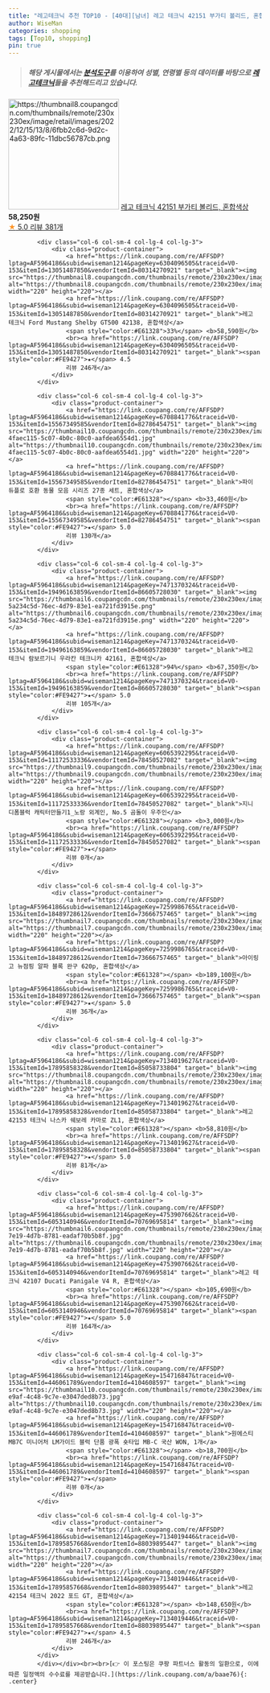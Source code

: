 ```yaml
---
title: "레고테크닉 추천 TOP10 - [40대][남녀] 레고 테크닉 42151 부가티 볼리드, 혼합색상"
author: WiseMan
categories: shopping
tags: [Top10, shopping]
pin: true
---
```


> ##### 해당 게시물에서는 [**분석도구**](https://itemscout.io/)를 이용하여 **성별**, **연령별** 등의 데이터를 바탕으로 [**레고테크닉**](https://link.coupang.com/a/baae76)들을 추천해드리고 있습니다.
<div class="container"><div class="row">
            <div class="col-6 col-sm-4 col-lg-4 col-lg-3">
                <div class="product-container">
                    <a href="https://link.coupang.com/re/AFFSDP?lptag=AF5964186&subid=wiseman1214&pageKey=6997057707&traceid=V0-153&itemId=17145516291&vendorItemId=84318286708" target="_blank"><img src="https://thumbnail8.coupangcdn.com/thumbnails/remote/230x230ex/image/retail/images/2022/12/15/13/8/6fbb2c6d-9d2c-4a63-89fc-11dbc56787cb.png" alt="https://thumbnail8.coupangcdn.com/thumbnails/remote/230x230ex/image/retail/images/2022/12/15/13/8/6fbb2c6d-9d2c-4a63-89fc-11dbc56787cb.png" width="220" height="220"></a>
                    <a href="https://link.coupang.com/re/AFFSDP?lptag=AF5964186&subid=wiseman1214&pageKey=6997057707&traceid=V0-153&itemId=17145516291&vendorItemId=84318286708" target="_blank">레고 테크닉 42151 부가티 볼리드, 혼합색상</a>
                    <span style="color:#E61328"></span> <b>58,250원</b>
                    <br><a href="https://link.coupang.com/re/AFFSDP?lptag=AF5964186&subid=wiseman1214&pageKey=6997057707&traceid=V0-153&itemId=17145516291&vendorItemId=84318286708" target="_blank"><span style="color:#FE9427">★</span> 5.0
                    리뷰 381개</a>
                </div>
            </div>
            
            <div class="col-6 col-sm-4 col-lg-4 col-lg-3">
                <div class="product-container">
                    <a href="https://link.coupang.com/re/AFFSDP?lptag=AF5964186&subid=wiseman1214&pageKey=6304096505&traceid=V0-153&itemId=13051487850&vendorItemId=80314270921" target="_blank"><img src="https://thumbnail8.coupangcdn.com/thumbnails/remote/230x230ex/image/rs_quotation_api/7jcqhy7v/28473ea4bf384f75869bc004e51f20df.jpg" alt="https://thumbnail8.coupangcdn.com/thumbnails/remote/230x230ex/image/rs_quotation_api/7jcqhy7v/28473ea4bf384f75869bc004e51f20df.jpg" width="220" height="220"></a>
                    <a href="https://link.coupang.com/re/AFFSDP?lptag=AF5964186&subid=wiseman1214&pageKey=6304096505&traceid=V0-153&itemId=13051487850&vendorItemId=80314270921" target="_blank">레고 테크닉 Ford Mustang Shelby GT500 42138, 혼합색상</a>
                    <span style="color:#E61328">33%</span> <b>58,590원</b>
                    <br><a href="https://link.coupang.com/re/AFFSDP?lptag=AF5964186&subid=wiseman1214&pageKey=6304096505&traceid=V0-153&itemId=13051487850&vendorItemId=80314270921" target="_blank"><span style="color:#FE9427">★</span> 4.5
                    리뷰 246개</a>
                </div>
            </div>
            
            <div class="col-6 col-sm-4 col-lg-4 col-lg-3">
                <div class="product-container">
                    <a href="https://link.coupang.com/re/AFFSDP?lptag=AF5964186&subid=wiseman1214&pageKey=6708841776&traceid=V0-153&itemId=15567349585&vendorItemId=82786454751" target="_blank"><img src="https://thumbnail10.coupangcdn.com/thumbnails/remote/230x230ex/image/retail/images/364135380521824-4faec115-5c07-4b0c-80c0-aafdea6554d1.jpg" alt="https://thumbnail10.coupangcdn.com/thumbnails/remote/230x230ex/image/retail/images/364135380521824-4faec115-5c07-4b0c-80c0-aafdea6554d1.jpg" width="220" height="220"></a>
                    <a href="https://link.coupang.com/re/AFFSDP?lptag=AF5964186&subid=wiseman1214&pageKey=6708841776&traceid=V0-153&itemId=15567349585&vendorItemId=82786454751" target="_blank">파이 듀플로 호환 동물 모음 시리즈 27종 세트, 혼합색상</a>
                    <span style="color:#E61328"></span> <b>33,460원</b>
                    <br><a href="https://link.coupang.com/re/AFFSDP?lptag=AF5964186&subid=wiseman1214&pageKey=6708841776&traceid=V0-153&itemId=15567349585&vendorItemId=82786454751" target="_blank"><span style="color:#FE9427">★</span> 5.0
                    리뷰 130개</a>
                </div>
            </div>
            
            <div class="col-6 col-sm-4 col-lg-4 col-lg-3">
                <div class="product-container">
                    <a href="https://link.coupang.com/re/AFFSDP?lptag=AF5964186&subid=wiseman1214&pageKey=7471370324&traceid=V0-153&itemId=19496163859&vendorItemId=86605728030" target="_blank"><img src="https://thumbnail6.coupangcdn.com/thumbnails/remote/230x230ex/image/retail/images/80021014810746-5a234c5d-76ec-4d79-83e1-ea721fd3915e.png" alt="https://thumbnail6.coupangcdn.com/thumbnails/remote/230x230ex/image/retail/images/80021014810746-5a234c5d-76ec-4d79-83e1-ea721fd3915e.png" width="220" height="220"></a>
                    <a href="https://link.coupang.com/re/AFFSDP?lptag=AF5964186&subid=wiseman1214&pageKey=7471370324&traceid=V0-153&itemId=19496163859&vendorItemId=86605728030" target="_blank">레고 테크닉 람보르기니 우라칸 테크니카 42161, 혼합색상</a>
                    <span style="color:#E61328">94%</span> <b>67,350원</b>
                    <br><a href="https://link.coupang.com/re/AFFSDP?lptag=AF5964186&subid=wiseman1214&pageKey=7471370324&traceid=V0-153&itemId=19496163859&vendorItemId=86605728030" target="_blank"><span style="color:#FE9427">★</span> 5.0
                    리뷰 105개</a>
                </div>
            </div>
            
            <div class="col-6 col-sm-4 col-lg-4 col-lg-3">
                <div class="product-container">
                    <a href="https://link.coupang.com/re/AFFSDP?lptag=AF5964186&subid=wiseman1214&pageKey=6065392295&traceid=V0-153&itemId=11172533336&vendorItemId=78450527082" target="_blank"><img src="https://thumbnail9.coupangcdn.com/thumbnails/remote/230x230ex/image/vendor_inventory/4b63/c5f697131108ef854afbf56757ad6eaa845d11a3ded6bc69c433e2ed182b.jpg" alt="https://thumbnail9.coupangcdn.com/thumbnails/remote/230x230ex/image/vendor_inventory/4b63/c5f697131108ef854afbf56757ad6eaa845d11a3ded6bc69c433e2ed182b.jpg" width="220" height="220"></a>
                    <a href="https://link.coupang.com/re/AFFSDP?lptag=AF5964186&subid=wiseman1214&pageKey=6065392295&traceid=V0-153&itemId=11172533336&vendorItemId=78450527082" target="_blank">지니 디폼블럭 캐릭터만들기1_노랑 외계인, No.5 곰돌이 우주인</a>
                    <span style="color:#E61328"></span> <b>3,000원</b>
                    <br><a href="https://link.coupang.com/re/AFFSDP?lptag=AF5964186&subid=wiseman1214&pageKey=6065392295&traceid=V0-153&itemId=11172533336&vendorItemId=78450527082" target="_blank"><span style="color:#FE9427">★</span> 
                    리뷰 0개</a>
                </div>
            </div>
            
            <div class="col-6 col-sm-4 col-lg-4 col-lg-3">
                <div class="product-container">
                    <a href="https://link.coupang.com/re/AFFSDP?lptag=AF5964186&subid=wiseman1214&pageKey=7259986765&traceid=V0-153&itemId=18489728612&vendorItemId=73666757465" target="_blank"><img src="https://thumbnail7.coupangcdn.com/thumbnails/remote/230x230ex/image/vendor_inventory/e87c/cae0fb9b165f11c94a5a6aabde5f33560e2155a73e4d0a7bbdb5b2a30bb1.jpg" alt="https://thumbnail7.coupangcdn.com/thumbnails/remote/230x230ex/image/vendor_inventory/e87c/cae0fb9b165f11c94a5a6aabde5f33560e2155a73e4d0a7bbdb5b2a30bb1.jpg" width="220" height="220"></a>
                    <a href="https://link.coupang.com/re/AFFSDP?lptag=AF5964186&subid=wiseman1214&pageKey=7259986765&traceid=V0-153&itemId=18489728612&vendorItemId=73666757465" target="_blank">아이링고 뉴점핑 알파 블록 완구 620p, 혼합색상</a>
                    <span style="color:#E61328"></span> <b>189,100원</b>
                    <br><a href="https://link.coupang.com/re/AFFSDP?lptag=AF5964186&subid=wiseman1214&pageKey=7259986765&traceid=V0-153&itemId=18489728612&vendorItemId=73666757465" target="_blank"><span style="color:#FE9427">★</span> 5.0
                    리뷰 36개</a>
                </div>
            </div>
            
            <div class="col-6 col-sm-4 col-lg-4 col-lg-3">
                <div class="product-container">
                    <a href="https://link.coupang.com/re/AFFSDP?lptag=AF5964186&subid=wiseman1214&pageKey=7134019627&traceid=V0-153&itemId=17895858328&vendorItemId=85058733804" target="_blank"><img src="https://thumbnail8.coupangcdn.com/thumbnails/remote/230x230ex/image/rs_quotation_api/u5i28rme/7d1304ce2f884d37a505be411a6c8c62.png" alt="https://thumbnail8.coupangcdn.com/thumbnails/remote/230x230ex/image/rs_quotation_api/u5i28rme/7d1304ce2f884d37a505be411a6c8c62.png" width="220" height="220"></a>
                    <a href="https://link.coupang.com/re/AFFSDP?lptag=AF5964186&subid=wiseman1214&pageKey=7134019627&traceid=V0-153&itemId=17895858328&vendorItemId=85058733804" target="_blank">레고 42153 테크닉 나스카 쉐보레 카마로 ZL1, 혼합색상</a>
                    <span style="color:#E61328"></span> <b>58,810원</b>
                    <br><a href="https://link.coupang.com/re/AFFSDP?lptag=AF5964186&subid=wiseman1214&pageKey=7134019627&traceid=V0-153&itemId=17895858328&vendorItemId=85058733804" target="_blank"><span style="color:#FE9427">★</span> 5.0
                    리뷰 81개</a>
                </div>
            </div>
            
            <div class="col-6 col-sm-4 col-lg-4 col-lg-3">
                <div class="product-container">
                    <a href="https://link.coupang.com/re/AFFSDP?lptag=AF5964186&subid=wiseman1214&pageKey=4753907662&traceid=V0-153&itemId=6053140946&vendorItemId=70769695814" target="_blank"><img src="https://thumbnail6.coupangcdn.com/thumbnails/remote/230x230ex/image/retail/images/2020/05/26/22/7/afed71cc-7e19-4d7b-8781-eadaf70b5b8f.jpg" alt="https://thumbnail6.coupangcdn.com/thumbnails/remote/230x230ex/image/retail/images/2020/05/26/22/7/afed71cc-7e19-4d7b-8781-eadaf70b5b8f.jpg" width="220" height="220"></a>
                    <a href="https://link.coupang.com/re/AFFSDP?lptag=AF5964186&subid=wiseman1214&pageKey=4753907662&traceid=V0-153&itemId=6053140946&vendorItemId=70769695814" target="_blank">레고 테크닉 42107 Ducati Panigale V4 R, 혼합색상</a>
                    <span style="color:#E61328"></span> <b>105,690원</b>
                    <br><a href="https://link.coupang.com/re/AFFSDP?lptag=AF5964186&subid=wiseman1214&pageKey=4753907662&traceid=V0-153&itemId=6053140946&vendorItemId=70769695814" target="_blank"><span style="color:#FE9427">★</span> 5.0
                    리뷰 164개</a>
                </div>
            </div>
            
            <div class="col-6 col-sm-4 col-lg-4 col-lg-3">
                <div class="product-container">
                    <a href="https://link.coupang.com/re/AFFSDP?lptag=AF5964186&subid=wiseman1214&pageKey=154716847&traceid=V0-153&itemId=446061789&vendorItemId=4104608597" target="_blank"><img src="https://thumbnail10.coupangcdn.com/thumbnails/remote/230x230ex/image/vendor_inventory/images/2018/11/09/11/9/328ca43d-e9af-4c48-9c7e-e3047ded8b73.jpg" alt="https://thumbnail10.coupangcdn.com/thumbnails/remote/230x230ex/image/vendor_inventory/images/2018/11/09/11/9/328ca43d-e9af-4c48-9c7e-e3047ded8b73.jpg" width="220" height="220"></a>
                    <a href="https://link.coupang.com/re/AFFSDP?lptag=AF5964186&subid=wiseman1214&pageKey=154716847&traceid=V0-153&itemId=446061789&vendorItemId=4104608597" target="_blank">원에스티 MB7C 미니어처 LM가이드 블럭 단품 광폭 숏타입 MB-C 국산 WON, 1개</a>
                    <span style="color:#E61328"></span> <b>18,700원</b>
                    <br><a href="https://link.coupang.com/re/AFFSDP?lptag=AF5964186&subid=wiseman1214&pageKey=154716847&traceid=V0-153&itemId=446061789&vendorItemId=4104608597" target="_blank"><span style="color:#FE9427">★</span> 
                    리뷰 0개</a>
                </div>
            </div>
            
            <div class="col-6 col-sm-4 col-lg-4 col-lg-3">
                <div class="product-container">
                    <a href="https://link.coupang.com/re/AFFSDP?lptag=AF5964186&subid=wiseman1214&pageKey=7134019446&traceid=V0-153&itemId=17895857668&vendorItemId=88039895447" target="_blank"><img src="https://thumbnail7.coupangcdn.com/thumbnails/remote/230x230ex/image/vendor_inventory/6a87/82d451e9c3d3126c8b2a75f8055714d754899d681d409ae2ee7810b8430d.png" alt="https://thumbnail7.coupangcdn.com/thumbnails/remote/230x230ex/image/vendor_inventory/6a87/82d451e9c3d3126c8b2a75f8055714d754899d681d409ae2ee7810b8430d.png" width="220" height="220"></a>
                    <a href="https://link.coupang.com/re/AFFSDP?lptag=AF5964186&subid=wiseman1214&pageKey=7134019446&traceid=V0-153&itemId=17895857668&vendorItemId=88039895447" target="_blank">레고 42154 테크닉 2022 포드 GT, 혼합색상</a>
                    <span style="color:#E61328"></span> <b>148,650원</b>
                    <br><a href="https://link.coupang.com/re/AFFSDP?lptag=AF5964186&subid=wiseman1214&pageKey=7134019446&traceid=V0-153&itemId=17895857668&vendorItemId=88039895447" target="_blank"><span style="color:#FE9427">★</span> 4.5
                    리뷰 246개</a>
                </div>
            </div>
            </div></div><br><br>[👉 이 포스팅은 쿠팡 파트너스 활동의 일환으로, 이에 따른 일정액의 수수료를 제공받습니다.](https://link.coupang.com/a/baae76){: .center}